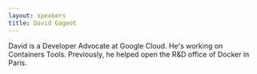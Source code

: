 ```yaml
---
layout: speakers
title: David Gageot
---
```

David is a Developer Advocate at Google Cloud. He's working on Containers Tools. Previously, he helped open the R&amp;D office of Docker in Paris.
